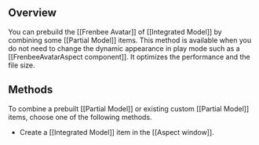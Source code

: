 ﻿## Overview

You can prebuild the [[Frenbee Avatar]] of [[Integrated Model]] by combining some [[Partial Model]] items.
This method is available when you do not need to change the dynamic appearance in play mode such as a [[FrenbeeAvatarAspect component]].
It optimizes the performance and the file size. 

## Methods

To combine a prebuilt [[Partial Model]] or existing custom [[Partial Model]] items, choose one of the following methods.

* Create a [[Integrated Model]] item in the [[Aspect window]].